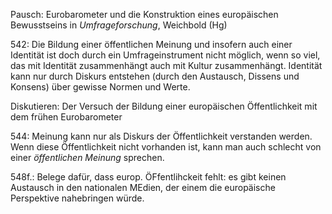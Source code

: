 Pausch: Eurobarometer und die Konstruktion eines
europäischen Bewusstseins in *Umfrageforschung*, Weichbold (Hg)


542: Die Bildung einer öffentlichen Meinung und insofern auch einer Identität ist doch durch ein Umfrageinstrument nicht möglich, wenn so viel, das mit Identität zusammenhängt auch mit Kultur zusammenhängt.
Identität kann nur durch Diskurs entstehen (durch den Austausch, Dissens und Konsens) über gewisse Normen und Werte.

Diskutieren: Der Versuch der Bildung einer europäischen Öffentlichkeit mit dem frühen Eurobarometer


544: Meinung kann nur als Diskurs der Öffentlichkeit verstanden werden. Wenn diese Öffentlichkeit nicht vorhanden ist, kann man auch schlecht von einer *öffentlichen Meinung* sprechen.

548f.: Belege dafür, dass europ. ÖFfentlihckeit fehlt: es gibt keinen Austausch in den nationalen MEdien, der einem die europäische Perspektive nahebringen würde.